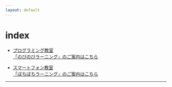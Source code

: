 ```yaml
---
layout: default
---
```


# index

* [プログラミング教室<br>「のびのびラーニング」のご案内はこちら](./invitation.html)

* [スマートフォン教室<br>「ぼちぼちラーニング」のご案内はこちら](./bochilearn.html)

---
